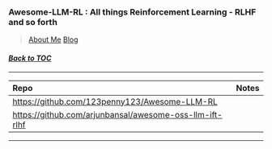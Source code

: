 ### Awesome-LLM-RL : All things Reinforcement Learning - RLHF and so forth
> [About Me](https://www.linkedin.com/in/ksankar) [Blog](https://ksankar.medium.com)
#### _[Back to TOC](https://github.com/xsankar/Awesome-Awesome-LLM)_
***
| Repo | Notes | 
| :- | :- |
| https://github.com/123penny123/Awesome-LLM-RL | |
| https://github.com/arjunbansal/awesome-oss-llm-ift-rlhf | |
***
